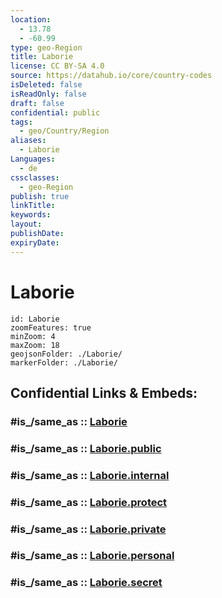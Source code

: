```yaml
---
location:
  - 13.78
  - -60.99
type: geo-Region
title: Laborie
license: CC BY-SA 4.0
source: https://datahub.io/core/country-codes
isDeleted: false
isReadOnly: false
draft: false
confidential: public
tags:
  - geo/Country/Region
aliases:
  - Laborie
Languages:
  - de
cssclasses:
  - geo-Region
publish: true
linkTitle:
keywords:
layout:
publishDate:
expiryDate:
---
```


# Laborie

```leaflet
id: Laborie
zoomFeatures: true 
minZoom: 4 
maxZoom: 18
geojsonFolder: ./Laborie/
markerFolder: ./Laborie/
```


## Confidential Links & Embeds: 

### #is_/same_as :: [Laborie](/_Standards/Earth/Continent/America~Caribbean/Saint_Lucia/Districts~Saint_Lucia/Laborie.md) 

### #is_/same_as :: [Laborie.public](/_public/Earth/Continent/America~Caribbean/Saint_Lucia/Districts~Saint_Lucia/Laborie.public.md) 

### #is_/same_as :: [Laborie.internal](/_internal/Earth/Continent/America~Caribbean/Saint_Lucia/Districts~Saint_Lucia/Laborie.internal.md) 

### #is_/same_as :: [Laborie.protect](/_protect/Earth/Continent/America~Caribbean/Saint_Lucia/Districts~Saint_Lucia/Laborie.protect.md) 

### #is_/same_as :: [Laborie.private](/_private/Earth/Continent/America~Caribbean/Saint_Lucia/Districts~Saint_Lucia/Laborie.private.md) 

### #is_/same_as :: [Laborie.personal](/_personal/Earth/Continent/America~Caribbean/Saint_Lucia/Districts~Saint_Lucia/Laborie.personal.md) 

### #is_/same_as :: [Laborie.secret](/_secret/Earth/Continent/America~Caribbean/Saint_Lucia/Districts~Saint_Lucia/Laborie.secret.md)

